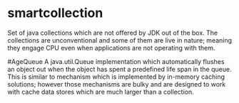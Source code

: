 # smartcollection
Set of java collections which are not offered by JDK out of the box. The collections are unconventional and some of them are live in nature; meaning they engage CPU even when applications are not operating with them.

#AgeQueue
A java.util.Queue implementation which automatically flushes an object out when the object has spent a predefined life span in the queue. This is similar to mechanism which is implemented by in-memory caching solutions; however those mechanisms are bulky and are designed to work with cache data stores which are much larger than a collection.
